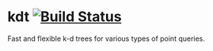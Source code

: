 kdt [![Build Status](https://travis-ci.org/giogadi/kdt.svg?branch=master)](https://travis-ci.org/giogadi/kdt)
===

Fast and flexible k-d trees for various types of point queries.
